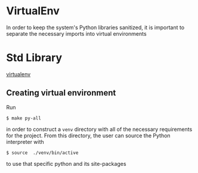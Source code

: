 # VirtualEnv
In order to keep the system's Python libraries sanitized, it is important to separate the necessary imports into virtual environments
# Std Library
[virtualenv](https://docs.python.org/3/tutorial/venv.html)

## Creating virtual environment
Run

`$ make py-all` 

in order to construct a `venv` directory with all of the necessary requirements for the project. From this directory, the user can source the Python interpreter with 

`$ source  ./venv/bin/active`

to use that specific python and its site-packages